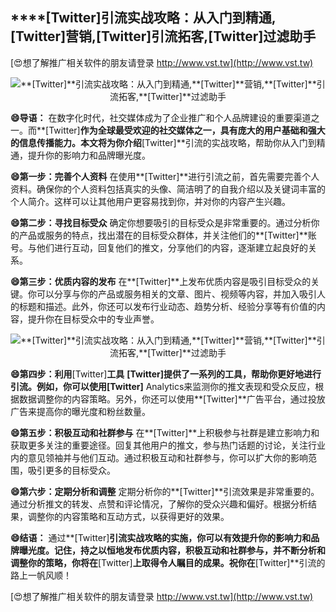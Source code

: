 ## ****[Twitter]**引流实战攻略：从入门到精通,**[Twitter]**营销,**[Twitter]**引流拓客,**[Twitter]**过滤助手**

[😍想了解推广相关软件的朋友请登录 http://www.vst.tw](http://www.vst.tw)

 <center><img src="https://vst.tw/MP4/tuiguang/png/3.png" alt="**[Twitter]**引流实战攻略：从入门到精通,**[Twitter]**营销,**[Twitter]**引流拓客,**[Twitter]**过滤助手"></center>

**😄导语：**
在数字化时代，社交媒体成为了企业推广和个人品牌建设的重要渠道之一。而**[Twitter]**作为全球最受欢迎的社交媒体之一，具有庞大的用户基础和强大的信息传播能力。本文将为你介绍**[Twitter]**引流的实战攻略，帮助你从入门到精通，提升你的影响力和品牌曝光度。

**😄第一步：完善个人资料**
在使用**[Twitter]**进行引流之前，首先需要完善个人资料。确保你的个人资料包括真实的头像、简洁明了的自我介绍以及关键词丰富的个人简介。这样可以让其他用户更容易找到你，并对你的内容产生兴趣。

**😄第二步：寻找目标受众**
确定你想要吸引的目标受众是非常重要的。通过分析你的产品或服务的特点，找出潜在的目标受众群体，并关注他们的**[Twitter]**账号。与他们进行互动，回复他们的推文，分享他们的内容，逐渐建立起良好的关系。

**😄第三步：优质内容的发布**
在**[Twitter]**上发布优质内容是吸引目标受众的关键。你可以分享与你的产品或服务相关的文章、图片、视频等内容，并加入吸引人的标题和描述。此外，你还可以发布行业动态、趋势分析、经验分享等有价值的内容，提升你在目标受众中的专业声誉。

 <center><img src="https://vst.tw/MP4/tuiguang/png/1.png" alt="**[Twitter]**引流实战攻略：从入门到精通,**[Twitter]**营销,**[Twitter]**引流拓客,**[Twitter]**过滤助手"></center>

**😄第四步：利用**[Twitter]**工具**
**[Twitter]**提供了一系列的工具，帮助你更好地进行引流。例如，你可以使用**[Twitter]** Analytics来监测你的推文表现和受众反应，根据数据调整你的内容策略。另外，你还可以使用**[Twitter]**广告平台，通过投放广告来提高你的曝光度和粉丝数量。

**😄第五步：积极互动和社群参与**
在**[Twitter]**上积极参与社群是建立影响力和获取更多关注的重要途径。回复其他用户的推文，参与热门话题的讨论，关注行业内的意见领袖并与他们互动。通过积极互动和社群参与，你可以扩大你的影响范围，吸引更多的目标受众。

**😄第六步：定期分析和调整**
定期分析你的**[Twitter]**引流效果是非常重要的。通过分析推文的转发、点赞和评论情况，了解你的受众兴趣和偏好。根据分析结果，调整你的内容策略和互动方式，以获得更好的效果。

**😄结语：**
通过**[Twitter]**引流实战攻略的实施，你可以有效提升你的影响力和品牌曝光度。记住，持之以恒地发布优质内容，积极互动和社群参与，并不断分析和调整你的策略，你将在**[Twitter]**上取得令人瞩目的成果。祝你在**[Twitter]**引流的路上一帆风顺！

[😍想了解推广相关软件的朋友请登录 http://www.vst.tw](http://www.vst.tw)



